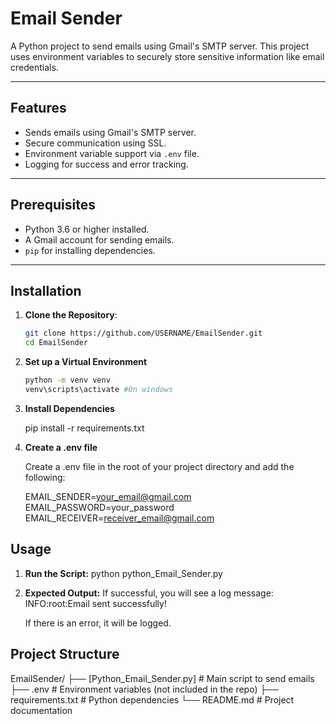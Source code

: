 
# Email Sender

A Python project to send emails using Gmail's SMTP server. This project uses environment variables to securely store sensitive information like email credentials.

---

## Features

- Sends emails using Gmail's SMTP server.
- Secure communication using SSL.
- Environment variable support via `.env` file.
- Logging for success and error tracking.

---

## Prerequisites

- Python 3.6 or higher installed.
- A Gmail account for sending emails.
- `pip` for installing dependencies.

---

## Installation

1. **Clone the Repository**:

   ```bash
   git clone https://github.com/USERNAME/EmailSender.git
   cd EmailSender
   ```

2. **Set up a Virtual Environment**

    ```bash
    python -m venv venv
    venv\scripts\activate #On windows

3. **Install Dependencies**

    pip install -r requirements.txt

4. **Create a .env file**

    Create a .env file in the root of your project directory and add the following:

    EMAIL_SENDER=<your_email@gmail.com>
    EMAIL_PASSWORD=your_password
    EMAIL_RECEIVER=<receiver_email@gmail.com>

## Usage

1. **Run the Script:**
    python python_Email_Sender.py

2. **Expected Output:**
    If successful, you will see a log message: INFO:root:Email sent successfully!

    If there is an error, it will be logged.

## Project Structure

EmailSender/
├── [Python_Email_Sender.py]  # Main script to send emails
├── .env      # Environment variables (not included in the repo)
├── requirements.txt        # Python dependencies
└── README.md               # Project documentation
